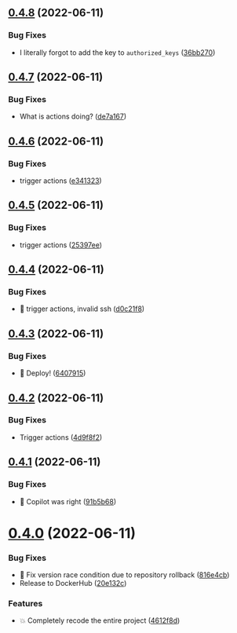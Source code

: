 ## [0.4.8](https://github.com/magnesium-uploader/magnesium-oxide/compare/v0.4.7...v0.4.8) (2022-06-11)


### Bug Fixes

* I literally forgot to add the key to `authorized_keys` ([36bb270](https://github.com/magnesium-uploader/magnesium-oxide/commit/36bb2704be0f322b7e0cb3e0048d5c76c92f1cca))



## [0.4.7](https://github.com/magnesium-uploader/magnesium-oxide/compare/v0.4.6...v0.4.7) (2022-06-11)


### Bug Fixes

* What is actions doing? ([de7a167](https://github.com/magnesium-uploader/magnesium-oxide/commit/de7a167826d7019d9aa138aeec90dcdd127af972))



## [0.4.6](https://github.com/magnesium-uploader/magnesium-oxide/compare/v0.4.5...v0.4.6) (2022-06-11)


### Bug Fixes

* trigger actions ([e341323](https://github.com/magnesium-uploader/magnesium-oxide/commit/e3413231a6ae60daa8bf69f1b8ae3a207b5b0440))



## [0.4.5](https://github.com/magnesium-uploader/magnesium-oxide/compare/v0.4.4...v0.4.5) (2022-06-11)


### Bug Fixes

* trigger actions ([25397ee](https://github.com/magnesium-uploader/magnesium-oxide/commit/25397eebbb34f3f8176f6d08f614442337d5f446))



## [0.4.4](https://github.com/magnesium-uploader/magnesium-oxide/compare/v0.4.3...v0.4.4) (2022-06-11)


### Bug Fixes

* :bug: trigger actions, invalid ssh ([d0c21f8](https://github.com/magnesium-uploader/magnesium-oxide/commit/d0c21f89b9bb2c606ce6120b5d3f16c0cdbbddf2))



## [0.4.3](https://github.com/magnesium-uploader/magnesium-oxide/compare/v0.4.2...v0.4.3) (2022-06-11)


### Bug Fixes

* :rocket: Deploy! ([6407915](https://github.com/magnesium-uploader/magnesium-oxide/commit/64079153c0f58ddde4da97c7cd25a5e097fac562))



## [0.4.2](https://github.com/magnesium-uploader/magnesium-oxide/compare/v0.4.1...v0.4.2) (2022-06-11)


### Bug Fixes

* Trigger actions ([4d9f8f2](https://github.com/magnesium-uploader/magnesium-oxide/commit/4d9f8f2944c6acd729fcc1afd99849a19c70250e))



## [0.4.1](https://github.com/magnesium-uploader/magnesium-oxide/compare/v0.4.0...v0.4.1) (2022-06-11)


### Bug Fixes

* :bug: Copilot was right ([91b5b68](https://github.com/magnesium-uploader/magnesium-oxide/commit/91b5b68adf234fca41ce18d1b4cfe7bab5483a82))



# [0.4.0](https://github.com/magnesium-uploader/magnesium-oxide/compare/4612f8d13d5ecbd999ddb35e8127a4b9c1e5340a...v0.4.0) (2022-06-11)


### Bug Fixes

* :bookmark: Fix version race condition due to repository rollback ([816e4cb](https://github.com/magnesium-uploader/magnesium-oxide/commit/816e4cb2ebcf7ae94e12b04ceb8e47e39ee4cbd8))
* Release to DockerHub ([20e132c](https://github.com/magnesium-uploader/magnesium-oxide/commit/20e132c791450b30f97aebb9bf90150ac7e23887))


### Features

* :boom: Completely recode the entire project ([4612f8d](https://github.com/magnesium-uploader/magnesium-oxide/commit/4612f8d13d5ecbd999ddb35e8127a4b9c1e5340a))



